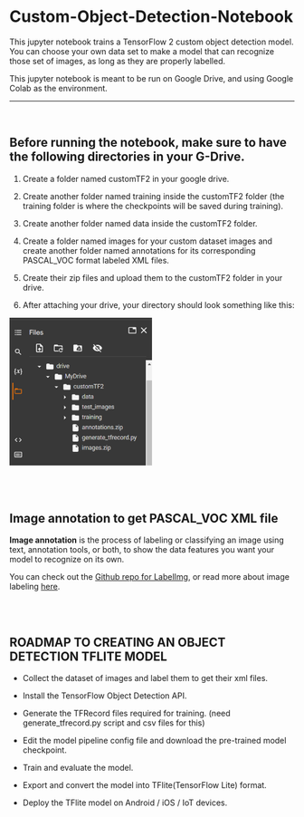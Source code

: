 # **Custom-Object-Detection-Notebook**
This jupyter notebook trains a TensorFlow 2 custom object detection model. You can choose your own data set to make a model that can recognize those set of images, as long as they are properly labelled.

This jupyter notebook is meant to be run on Google Drive, and using Google Colab as the environment.

---
<br>

## **Before running the notebook, make sure to have the following directories in your  G-Drive.** ##

1.  Create a folder named customTF2 in your google drive.

2. Create another folder named training inside the customTF2 folder (the training folder is where the checkpoints will be saved during training).

3. Create another folder named data inside the customTF2 folder.

4. Create a folder named images for your custom dataset images and create another folder named annotations for its corresponding PASCAL_VOC format labeled XML files.

5. Create their zip files and upload them to the customTF2 folder in your drive.

6. After attaching your drive, your directory should look something like this: 
<img src="assets/directory.png" alt="Colab directory after mounting drive" width="50%">


<br><br>

## **Image annotation to get PASCAL_VOC XML file**
 **Image annotation** is the process of labeling or classifying an image using text, annotation tools, or both, to show the data features you want your model to recognize on its own.
 
 You can check out the [Github repo for LabelImg](https://github.com/heartexlabs/labelImg), or read more about image labeling [here](https://viso.ai/computer-vision/labelimg-for-image-annotation/).


<br><br>

## **ROADMAP TO CREATING AN OBJECT DETECTION TFLITE MODEL**
* Collect the dataset of images and label them to get their xml files.

* Install the TensorFlow Object Detection API.
* Generate the TFRecord files required for training. (need generate_tfrecord.py script and csv files for this)
* Edit the model pipeline config file and download the pre-trained model checkpoint.
* Train and evaluate the model.
* Export and convert the model into TFlite(TensorFlow Lite) format.
* Deploy the TFlite model on Android / iOS / IoT devices.

<br><br>